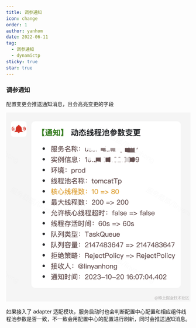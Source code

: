 ```yaml
---
title: 调参通知
icon: change
order: 1
author: yanhom
date: 2022-06-11
tag:
  - 调参通知
  - dynamictp
sticky: true
star: true
---
```


### 调参通知

配置变更会推送通知消息，且会高亮变更的字段

<img src="/images/dynamictp/notice.jpg">

如果接入了 adapter 适配模块，服务启动时也会判断配置中心配置和相应组件线程池参数是否一致，不一致会用配置中心的配置进行刷新，同时会推送通知消息。

